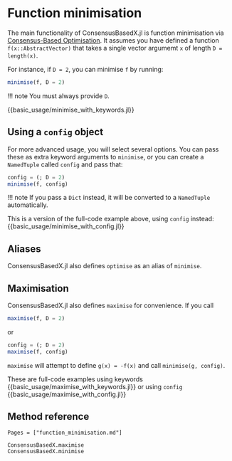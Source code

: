 # Function minimisation

The main functionality of ConsensusBasedX.jl is function minimisation via [Consensus-Based Optimisation](@ref). It assumes you have defined a function `f(x::AbstractVector)` that takes a single vector argumemt `x` of length `D = length(x)`.

For instance, if `D = 2`, you can minimise `f` by running:
```julia
minimise(f, D = 2)
```

!!! note
    You must always provide `D`.

{{basic_usage/minimise_with_keywords.jl}}


## Using a `config` object

For more advanced usage, you will select several options. You can pass these as extra keyword arguments to `minimise`, or you can create a `NamedTuple` called `config` and pass that:
```julia
config = (; D = 2)
minimise(f, config)
```

!!! note
    If you pass a `Dict` instead, it will be converted to a `NamedTuple` automatically.

This is a version of the full-code example above, using `config` instead:
{{basic_usage/minimise_with_config.jl}}


## Aliases

ConsensusBasedX.jl also defines `optimise` as an alias of `minimise`.


## Maximisation

ConsensusBasedX.jl also defines `maximise` for convenience. If you call
```julia
maximise(f, D = 2)
```
or 
```julia
config = (; D = 2)
maximise(f, config)
```
`maximise` will attempt to define `g(x) = -f(x)` and call `minimise(g, config)`.

These are full-code examples using keywords
{{basic_usage/maximise_with_keywords.jl}}
or using `config`
{{basic_usage/maximise_with_config.jl}}


## Method reference

```@index
Pages = ["function_minimisation.md"]
```

```@docs
ConsensusBasedX.maximise
ConsensusBasedX.minimise
```
